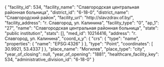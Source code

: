{
    "facility_id": 534,
    "facility_name": "Славгородская центральная районная больница",
    "district_id": "6-18-0",
    "district_name": "Славгородский район",
    "facility_url": "http:\/\/slavzdrav.of.by\/",
    "facility_address": "г. Славгород, ул. Калинина",
    "facility_type": "0",
    "ap_1": "27",
    "name": "Славгородская центральная районная больница",
    "state": "public institution",
    "stats": [],
    "med_id": 10214416,
    "address": "г. Славгород, ул. Калинина",
    "coord_x_y": {
        "crs": {
            "type": "name",
            "properties": {
                "name": "EPSG:4326"
            }
        },
        "type": "Point",
        "coordinates": [
            30.9921,
            53.4337
        ]
    },
    "place_name": "Могилев",
    "place_type": "city",
    "year_of_closing": null,
    "year_of_opening": "1881",
    "healthcare_facility_key": 534,
    "administrative_division_id": "6-18-0"
}